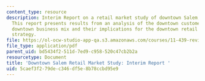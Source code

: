 ```yaml
---
content_type: resource
description: Interim Report on a retail market study of downtown Salem, Massachusetts.
  This report presents results from an analysis of the downtown customer base and
  downtown business mix and their implications for the downtown retail development
  strategy.
file: https://ol-ocw-studio-app-qa.s3.amazonaws.com/courses/11-439-revitalizing-urban-main-streets-st-claude-avenue-new-orleans-spring-2009/5caef3f279dec346df5e8b78ccbd95e9_MIT11_439s09_study02_Downtown_Salem_Retail_Study.pdf
file_type: application/pdf
parent_uid: bd5434f2-511d-7ed9-c958-520c47cb2b2a
resourcetype: Document
title: 'Downtown Salem Retail Market Study: Interim Report '
uid: 5caef3f2-79de-c346-df5e-8b78ccbd95e9
---
```

